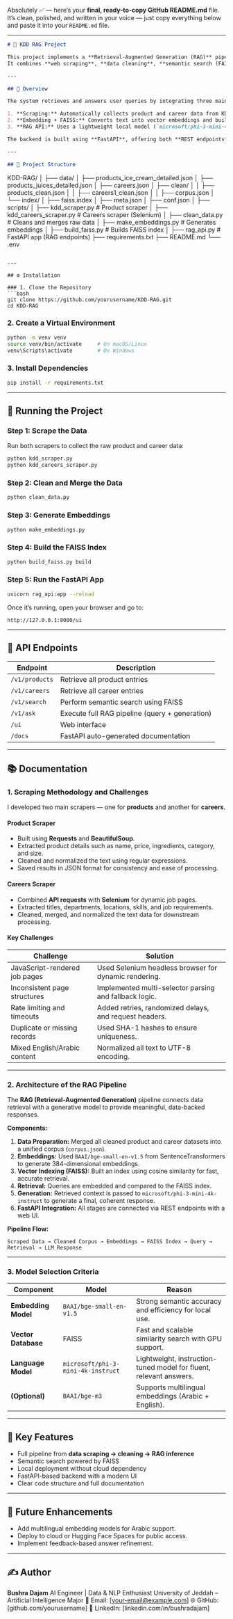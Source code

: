 Absolutely ✅ — here’s your **final, ready-to-copy GitHub README.md** file.
It’s clean, polished, and written in your voice — just copy everything below and paste it into your `README.md` file.

---

```markdown
# 🧠 KDD RAG Project

This project implements a **Retrieval-Augmented Generation (RAG)** pipeline for **KDD Kuwait**, allowing users to ask natural questions about products and career opportunities.  
It combines **web scraping**, **data cleaning**, **semantic search (FAISS)**, and a **local language model** to generate accurate, context-aware answers.

---

## 🚀 Overview

The system retrieves and answers user queries by integrating three main components:

1. **Scraping:** Automatically collects product and career data from KDD’s official websites.  
2. **Embedding + FAISS:** Converts text into vector embeddings and builds a FAISS index for semantic search.  
3. **RAG API:** Uses a lightweight local model (`microsoft/phi-3-mini-4k-instruct`) to generate natural, human-like responses.

The backend is built using **FastAPI**, offering both **REST endpoints** and an interactive **web interface**.

---

## 📂 Project Structure

```

KDD-RAG/
│
├── data/
│   ├── products_ice_cream_detailed.json
│   ├── products_juices_detailed.json
│   ├── careers.json
│   ├── clean/
│   │   ├── products_clean.json
│   │   ├── careers1_clean.json
│   │   ├── corpus.json
│   └── index/
│       ├── faiss.index
│       ├── meta.json
│       ├── conf.json
│
├── scripts/
│   ├── kdd_scraper.py              # Product scraper
│   ├── kdd_careers_scraper.py      # Careers scraper (Selenium)
│   ├── clean_data.py               # Cleans and merges raw data
│   ├── make_embeddings.py          # Generates embeddings
│   ├── build_faiss.py              # Builds FAISS index
│
├── rag_api.py                      # FastAPI app (RAG endpoints)
├── requirements.txt
├── README.md
└── .env

````

---

## ⚙️ Installation

### 1. Clone the Repository
```bash
git clone https://github.com/yourusername/KDD-RAG.git
cd KDD-RAG
````

### 2. Create a Virtual Environment

```bash
python -m venv venv
source venv/bin/activate     # On macOS/Linux
venv\Scripts\activate        # On Windows
```

### 3. Install Dependencies

```bash
pip install -r requirements.txt
```

---

## 💾 Running the Project

### Step 1: Scrape the Data

Run both scrapers to collect the raw product and career data:

```bash
python kdd_scraper.py
python kdd_careers_scraper.py
```

### Step 2: Clean and Merge the Data

```bash
python clean_data.py
```

### Step 3: Generate Embeddings

```bash
python make_embeddings.py
```

### Step 4: Build the FAISS Index

```bash
python build_faiss.py build
```

### Step 5: Run the FastAPI App

```bash
uvicorn rag_api:app --reload
```

Once it’s running, open your browser and go to:

```
http://127.0.0.1:8000/ui
```

---

## 📡 API Endpoints

| Endpoint       | Description                                    |
| -------------- | ---------------------------------------------- |
| `/v1/products` | Retrieve all product entries                   |
| `/v1/careers`  | Retrieve all career entries                    |
| `/v1/search`   | Perform semantic search using FAISS            |
| `/v1/ask`      | Execute full RAG pipeline (query + generation) |
| `/ui`          | Web interface                                  |
| `/docs`        | FastAPI auto-generated documentation           |

---

## 📚 Documentation

### 1. Scraping Methodology and Challenges

I developed two main scrapers — one for **products** and another for **careers**.

#### Product Scraper

* Built using **Requests** and **BeautifulSoup**.
* Extracted product details such as name, price, ingredients, category, and size.
* Cleaned and normalized the text using regular expressions.
* Saved results in JSON format for consistency and ease of processing.

#### Careers Scraper

* Combined **API requests** with **Selenium** for dynamic job pages.
* Extracted titles, departments, locations, skills, and job requirements.
* Cleaned, merged, and normalized the text data for downstream processing.

#### Key Challenges

| Challenge                     | Solution                                               |
| ----------------------------- | ------------------------------------------------------ |
| JavaScript-rendered job pages | Used Selenium headless browser for dynamic rendering.  |
| Inconsistent page structures  | Implemented multi-selector parsing and fallback logic. |
| Rate limiting and timeouts    | Added retries, randomized delays, and request headers. |
| Duplicate or missing records  | Used SHA-1 hashes to ensure uniqueness.                |
| Mixed English/Arabic content  | Normalized all text to UTF-8 encoding.                 |

---

### 2. Architecture of the RAG Pipeline

The **RAG (Retrieval-Augmented Generation)** pipeline connects data retrieval with a generative model to provide meaningful, data-backed responses.

**Components:**

1. **Data Preparation:** Merged all cleaned product and career datasets into a unified corpus (`corpus.json`).
2. **Embeddings:** Used `BAAI/bge-small-en-v1.5` from SentenceTransformers to generate 384-dimensional embeddings.
3. **Vector Indexing (FAISS):** Built an index using cosine similarity for fast, accurate retrieval.
4. **Retrieval:** Queries are embedded and compared to the FAISS index.
5. **Generation:** Retrieved context is passed to `microsoft/phi-3-mini-4k-instruct` to generate a final, coherent response.
6. **FastAPI Integration:** All stages are connected via REST endpoints with a web UI.

**Pipeline Flow:**

```
Scraped Data → Cleaned Corpus → Embeddings → FAISS Index → Query → Retrieval → LLM Response
```

---

### 3. Model Selection Criteria

| Component           | Model                              | Reason                                                             |
| ------------------- | ---------------------------------- | ------------------------------------------------------------------ |
| **Embedding Model** | `BAAI/bge-small-en-v1.5`           | Strong semantic accuracy and efficiency for local use.             |
| **Vector Database** | FAISS                              | Fast and scalable similarity search with GPU support.              |
| **Language Model**  | `microsoft/phi-3-mini-4k-instruct` | Lightweight, instruction-tuned model for fluent, relevant answers. |
| **(Optional)**      | `BAAI/bge-m3`                      | Supports multilingual embeddings (Arabic + English).               |

---

## 🧩 Key Features

* Full pipeline from **data scraping → cleaning → RAG inference**
* Semantic search powered by FAISS
* Local deployment without cloud dependency
* FastAPI-based backend with a modern UI
* Clear code structure and full documentation

---

## 🧠 Future Enhancements

* Add multilingual embedding models for Arabic support.
* Deploy to cloud or Hugging Face Spaces for public access.
* Implement feedback-based answer refinement.

---

## ✍️ Author

**Bushra Dajam**
AI Engineer | Data & NLP Enthusiast
University of Jeddah – Artificial Intelligence Major
📧 Email: [[your-email@example.com](mailto:your-email@example.com)]
🌐 GitHub: [github.com/yourusername]
💼 LinkedIn: [linkedin.com/in/bushradajam]

